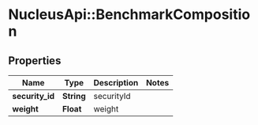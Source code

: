 # NucleusApi::BenchmarkComposition

## Properties
Name | Type | Description | Notes
------------ | ------------- | ------------- | -------------
**security_id** | **String** | securityId | 
**weight** | **Float** | weight | 



